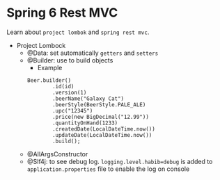 # Spring 6 Rest MVC

Learn about `project lombok` and `spring rest mvc`.

-  Project Lombock
    - @Data: set automatically `getters` and `setters`
    - @Builder: use to build objects
        - Example 
        ```
        Beer.builder()
				.id(id)
				.version(1)
				.beerName("Galaxy Cat")
				.beerStyle(BeerStyle.PALE_ALE)
				.upc("12345")
				.price(new BigDecimal("12.99"))
				.quantityOnHand(1233)
				.createdDate(LocalDateTime.now())
				.updateDate(LocalDateTime.now())
				.build();
        ```
    - @AllArgsConstructor
    - @Slf4j: to see debug log. 
        `logging.level.habib=debug` is added to `application.properties` file to enable the log on console
    